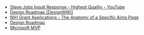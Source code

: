 *   [Steve Jobs Insult Response - Highest Quality - YouTube](https://www.youtube.com/watch?v=oeqPrUmVz-o&list=FLY_tfCBza1s48j8pmEEZDXg&index=2&t=249s)
*   [Design Roadmap \[DesignWIKI\]](https://deseng.ryerson.ca/dokuwiki/design:design_roadmap)
*   [NIH Grant Applications - The Anatomy of a Specific Aims Page](https://www.biosciencewriters.com/NIH-Grant-Applications-The-Anatomy-of-a-Specific-Aims-Page.aspx)
* [Design Roadmap](Design%20Roadmap.md)
* [Microsoft MVP](Microsoft%20MVP.md)